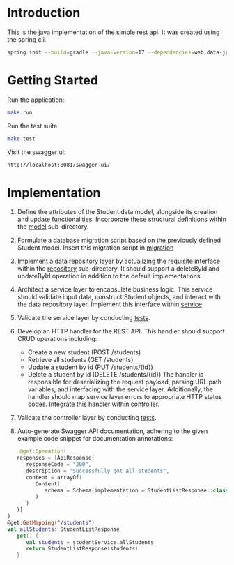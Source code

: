 # Introduction

This is the java implementation of the simple rest api. It was created using the spring cli.

```bash
spring init --build=gradle --java-version=17 --dependencies=web,data-jpa,h2,flyway rest-simple --type=gradle-project-kotlin -l kotlin
```

# Getting Started

Run the application:

```bash
make run
```

Run the test suite:

```bash
make test
```

Visit the swagger ui:

```bash
http://localhost:8081/swagger-ui/
```

# Implementation

1. Define the attributes of the Student data model, alongside its creation and update functionalities.
   Incorporate these structural definitions within the
   [model](src/main/kotlin/com/example/restsimple/model/Student.kt) sub-directory.
2. Formulate a database migration script based on the previously defined Student model. Insert this migration script in
   [migration](src/main/resources/db/migration/V1_Create_Student_Table.sql)
3. Implement a data repository layer by actualizing the requisite interface within
   the [repository](src/main/kotlin/com/example/restsimple/repository/StudentRepository.kt) sub-directory.
   It should support a deleteById and updateById operation in addition to the default implementations.
4. Architect a service layer to encapsulate business logic. This service should validate input data,
   construct Student objects, and interact with the data repository layer. Implement this interface
   within [service](src/main/kotlin/com/example/restsimple/service/StudentServiceImpl.kt).
5. Validate the service layer by conducting
   [tests](src/test/kotlin/com/example/restsimple/service/StudentServiceImplTest.kt).
6. Develop an HTTP handler for the REST API. This handler should support CRUD operations including:
    - Create a new student (POST /students)
    - Retrieve all students (GET /students)
    - Update a student by id (PUT /students/{id})
    - Delete a student by id (DELETE /students/{id})
      The handler is responsible for deserializing the request payload, parsing URL path variables, and interfacing with the
      service layer. Additionally, the handler should map service layer errors to appropriate HTTP status codes.
      Integrate this handler within [controller](src/main/kotlin/com/example/restsimple/controller).

7. Validate the controller layer by conducting
   [tests](src/test/kotlin/com/example/restsimple/StudentControllerTest.kt).
8. Auto-generate Swagger API documentation, adhering to the given example code snippet for documentation annotations:

```kotlin
    @get:Operation(
   responses = [ApiResponse(
      responseCode = "200",
      description = "Successfully got all students",
      content = arrayOf(
         Content(
            schema = Schema(implementation = StudentListResponse::class)
         )
      )
   )]
)
@get:GetMapping("/students")
val allStudents: StudentListResponse
   get() {
      val students = studentService.allStudents
      return StudentListResponse(students)
   }
```
